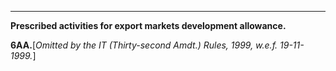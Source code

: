 ****

**Prescribed activities for export markets development allowance.**

**6AA.**[_Omitted by the IT (Thirty-second Amdt.) Rules, 1999, w.e.f. 19-11-1999._]